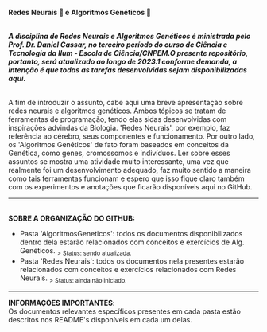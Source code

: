 **Redes Neurais 🧠 e Algoritmos Genéticos 🧬**

<br>***A disciplina de Redes Neurais e Algoritmos Genéticos é ministrada pelo Prof. Dr. Daniel Cassar, no terceiro período do curso de Ciência e Tecnologia da Ilum - Escola de Ciência/CNPEM.O presente repositório, portanto, será atualizado ao longo de 2023.1 conforme demanda, a intenção é que todas as tarefas desenvolvidas sejam disponibilizadas aqui.***

<br>A fim de introduzir o assunto, cabe aqui uma breve apresentação sobre redes neurais e algoritmos genéticos. Ambos tópicos se tratam de ferramentas de programação, tendo elas sidas desenvolvidas com inspirações advindas da Biologia. 'Redes Neurais', por exemplo, faz referência ao cérebro, seus componentes e funcionamento. Por outro lado, os 'Algoritmos Genéticos' de fato foram baseados em conceitos da Genética, como genes, cromossomos e indivíduos. Ler sobre esses assuntos se mostra uma atividade muito interessante, uma vez que realmente foi um desenvolvimento adequado, faz muito sentido a maneira como tais ferramentas funcionam e espero que isso fique claro também com os experimentos e anotações que ficarão disponíveis aqui no GitHub.

<hr>

<br>**SOBRE A ORGANIZAÇÃO DO GITHUB:**
- Pasta 'AlgoritmosGeneticos': todos os documentos disponibilizados dentro dela estarão relacionados com conceitos e exercícios de Alg. Genéticos. 
<sub> > Status: sendo atualizada.
- Pasta 'Redes Neurais': todos os documentos nela presentes estarão relacionados com conceitos e exercícios relacionados com Redes Neurais.
<sub> > Status: ainda não iniciado.

<hr>

**INFORMAÇÕES IMPORTANTES**:
<br>Os documentos relevantes específicos presentes em cada pasta estão descritos nos README's disponíveis em cada um delas.

